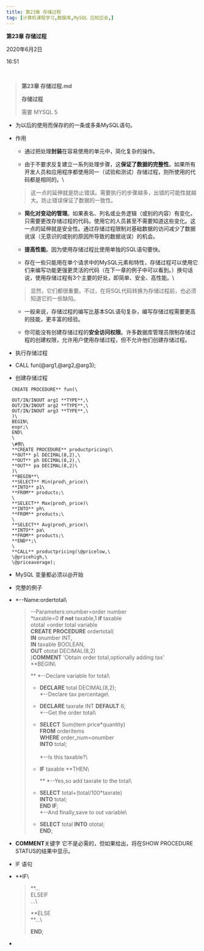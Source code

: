 ```yaml
---
title: 第23章 存储过程
tag: [计算机课程学习,数据库,MySQL 应知应会,]
---
```

**第23章 存储过程**

2020年6月2日

16:51

 

> **第23章 存储过程.md**
>
> **存储过程**
>
> 需要 MYSQL 5

- 为以后的使用而保存的的一条或多条MySQL语句。

- 作用

  -   通过把处理**封装**在容易使用的单元中，简化复杂的操作。

  -   由于不要求反复建立一系列处理步骤，这**保证了数据的完整性**。如果所有开发人员和应用程序都使用同一（试验和测试）存储过程，则所使用的代码都是相同的。\

  > 这一点的延伸就是防止错误。需要执行的步骤越多，出错的可能性就越大。防止错误保证了数据的一致性。

  -   **简化对变动的管理**。如果表名、列名或业务逻辑（或别的内容）有变化，只需要更改存储过程的代码。使用它的人员甚至不需要知道这些变化。这一点的延伸就是安全性。通过存储过程限制对基础数据的访问减少了数据讹误（无意识的或别的原因所导致的数据讹误）的机会。

  -   **提高性能**。因为使用存储过程比使用单独的SQL语句要快。

  -   存在一些只能用在单个请求中的MySQL元素和特性，存储过程可以使用它们来编写功能更强更灵活的代码（在下一章的例子中可以看到。）换句话说，使用存储过程有3个主要的好处，即简单、安全、高性能。\

  > 显然，它们都很重要。不过，在将SQL代码转换为存储过程前，也必须知道它的一些缺陷。

  -   一般来说，存储过程的编写比基本SQL语句复杂，编写存储过程需要更高的技能，更丰富的经验。

  -   你可能没有创建存储过程的**安全访问权限**。许多数据库管理员限制存储过程的创建权限，允许用户使用存储过程，但不允许他们创建存储过程。

- 执行存储过程

- CALL fun(\@arg1,\@arg2,\@arg3);

- 创建存储过程

```mysql
  CREATE PROCEDURE** fun(\

  OUT/IN/INOUT arg1 **TYPE**,\
  OUT/IN/INOUT arg2 **TYPE**,\
  OUT/IN/INOUT arg3 **TYPE**,\
  )\
  BEGIN\
  expr;\
  END\
  \
  \#例\
  **CREATE PROCEDURE** productpricing(\
  **OUT** pl DECIMAL(8,2),\
  **OUT** ph DECIMAL(8,2),\
  **OUT** pa DECIMAL(8,2)\
  )\
  **BEGIN**\
  **SELECT** Min(prod\_price)\
  **INTO** p1\
  **FROM** products;\
  \
  **SELECT** Max(prod\_price)\
  **INTO** ph\
  **FROM** products;\
  \
  **SELECT** Avg(prod\_price)\
  **INTO** pa\
  **FROM** products;\
  **END**;\
  \
  **CALL** productpricing(\@pricelow,\
  \@pricehigh,\
  \@priceaverage);
```
- MySQL 变量都必须以\@开始

- 完整的例子

- *\--Name:ordertotal\

  > \--Parameters:onumber=order number\
  > *taxable=0 **if not** taxable,1 **if** taxable\
  > ototal =order total variable\
  > **CREATE PROCEDURE** ordertotal(\
  > **IN** onumber INT,\
  > **IN** taxable BOOLEAN,\
  > **OUT** ototal DECIMAL(8,2)\
  > )**COMMENT** \'Obtain order total,optionally adding tax\'\
  > **BEGIN\
  > 
  > ** *\--Declare variable for total\
  >
  > * **DECLARE** total DECIMAL(8,2);\
  >   *\--Declare tax percentage\
  > * **DECLARE** taxrate INT **DEFAULT** 6;\
  >   *\--Get the order total\
  > * **SELECT** Sum(item price\*quantity)\
  >   **FROM** orderitems\
  >   **WHERE** order\_num=onumber\
  >   **INTO** total;\
  >   \
  >   *\--Is this taxable?\
  > * **IF** taxable **THEN\
  >   
  >   ** *\--Yes,so add taxrate to the total\
  > * **SELECT** total+(total/100\*taxrate)\
  >   **INTO** total;\
  >   **END IF**;\
  >   *\--And finally,save to out variable\
  > * **SELECT** total **INTO** ototal;\
  >   **END**;

- **COMMENT**关键字 它不是必需的，但如果给出，将在SHOW PROCEDURE STATUS的结果中显示。

- IF 语句

- **IF\

  > **\...\
  > ELSEIF\
  > \...\
  > 
  > **ELSE\
  > **\...\
  > 
  > **END**;

- 